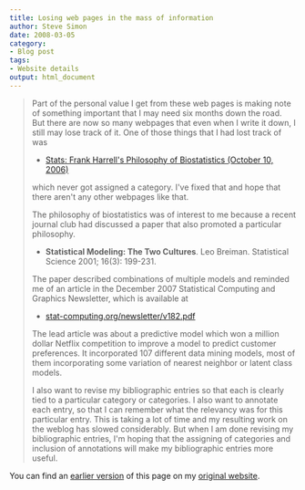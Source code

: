 ```yaml
---
title: Losing web pages in the mass of information
author: Steve Simon
date: 2008-03-05
category:
- Blog post
tags:
- Website details
output: html_document
---
```

> Part of the personal value I get from these web pages is making note
> of something important that I may need six months down the road. But
> there are now so many webpages that even when I write it down, I still
> may lose track of it. One of those things that I had lost track of
> was 
>
> -   [Stats: Frank Harrell\'s Philosophy of Biostatistics (October
>     10, 2006)](http://www.childrensmercy.org/stats/weblog2006/HarrellPhilosophy.html)
>
> which never got assigned a category. I\'ve fixed that and hope that
> there aren\'t any other webpages like that.
>
> The philosophy of biostatistics was of interest to me because a recent
> journal club had discussed a paper that also promoted a particular
> philosophy.
>
> -   **Statistical Modeling: The Two Cultures**. Leo Breiman.
>     Statistical Science 2001; 16(3): 199-231.
>
> The paper described combinations of multiple models and reminded me of
> an article in the December 2007 Statistical Computing and Graphics
> Newsletter, which is available at
>
> -   [stat-computing.org/newsletter/v182.pdf](http://stat-computing.org/newsletter/v182.pdf)
>
> The lead article was about a predictive model which won a million
> dollar Netflix competition to improve a model to predict customer
> preferences. It incorporated 107 different data mining models, most of
> them incorporating some variation of nearest neighbor or latent class
> models.
>
> I also want to revise my bibliographic entries so that each is clearly
> tied to a particular category or categories. I also want to annotate
> each entry, so that I can remember what the relevancy was for this
> particular entry. This is taking a lot of time and my resulting work
> on the weblog has slowed considerably. But when I am done revising my
> bibliographic entries, I\'m hoping that the assigning of categories
> and inclusion of annotations will make my bibliographic entries more
> useful.

You can find an [earlier version](http://www.pmean.com/08/LosingWebPages.html) of this page on my [original website](http://www.pmean.com/original_site.html).
